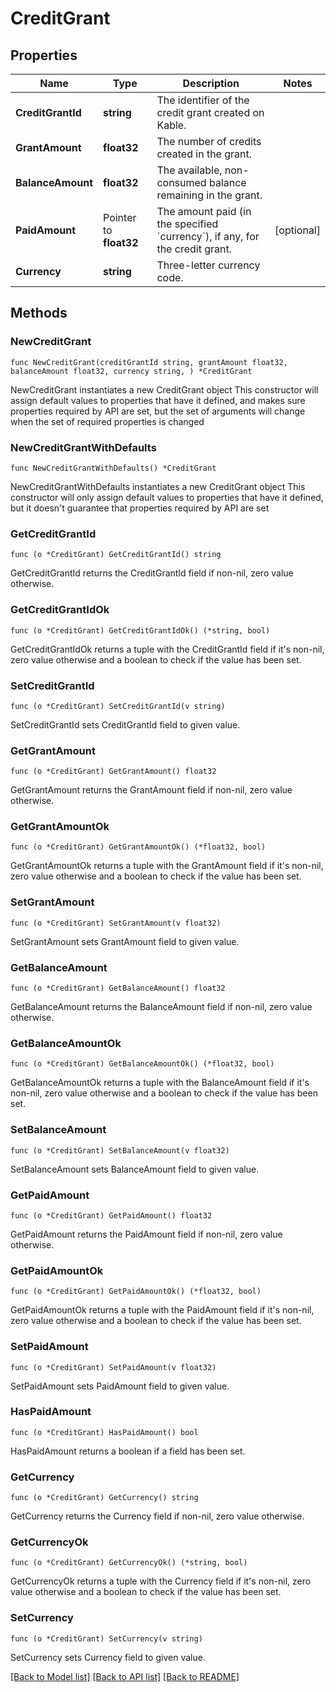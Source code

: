 # CreditGrant

## Properties

Name | Type | Description | Notes
------------ | ------------- | ------------- | -------------
**CreditGrantId** | **string** | The identifier of the credit grant created on Kable. | 
**GrantAmount** | **float32** | The number of credits created in the grant. | 
**BalanceAmount** | **float32** | The available, non-consumed balance remaining in the grant. | 
**PaidAmount** | Pointer to **float32** | The amount paid (in the specified &#x60;currency&#x60;), if any, for the credit grant. | [optional] 
**Currency** | **string** | Three-letter currency code. | 

## Methods

### NewCreditGrant

`func NewCreditGrant(creditGrantId string, grantAmount float32, balanceAmount float32, currency string, ) *CreditGrant`

NewCreditGrant instantiates a new CreditGrant object
This constructor will assign default values to properties that have it defined,
and makes sure properties required by API are set, but the set of arguments
will change when the set of required properties is changed

### NewCreditGrantWithDefaults

`func NewCreditGrantWithDefaults() *CreditGrant`

NewCreditGrantWithDefaults instantiates a new CreditGrant object
This constructor will only assign default values to properties that have it defined,
but it doesn't guarantee that properties required by API are set

### GetCreditGrantId

`func (o *CreditGrant) GetCreditGrantId() string`

GetCreditGrantId returns the CreditGrantId field if non-nil, zero value otherwise.

### GetCreditGrantIdOk

`func (o *CreditGrant) GetCreditGrantIdOk() (*string, bool)`

GetCreditGrantIdOk returns a tuple with the CreditGrantId field if it's non-nil, zero value otherwise
and a boolean to check if the value has been set.

### SetCreditGrantId

`func (o *CreditGrant) SetCreditGrantId(v string)`

SetCreditGrantId sets CreditGrantId field to given value.


### GetGrantAmount

`func (o *CreditGrant) GetGrantAmount() float32`

GetGrantAmount returns the GrantAmount field if non-nil, zero value otherwise.

### GetGrantAmountOk

`func (o *CreditGrant) GetGrantAmountOk() (*float32, bool)`

GetGrantAmountOk returns a tuple with the GrantAmount field if it's non-nil, zero value otherwise
and a boolean to check if the value has been set.

### SetGrantAmount

`func (o *CreditGrant) SetGrantAmount(v float32)`

SetGrantAmount sets GrantAmount field to given value.


### GetBalanceAmount

`func (o *CreditGrant) GetBalanceAmount() float32`

GetBalanceAmount returns the BalanceAmount field if non-nil, zero value otherwise.

### GetBalanceAmountOk

`func (o *CreditGrant) GetBalanceAmountOk() (*float32, bool)`

GetBalanceAmountOk returns a tuple with the BalanceAmount field if it's non-nil, zero value otherwise
and a boolean to check if the value has been set.

### SetBalanceAmount

`func (o *CreditGrant) SetBalanceAmount(v float32)`

SetBalanceAmount sets BalanceAmount field to given value.


### GetPaidAmount

`func (o *CreditGrant) GetPaidAmount() float32`

GetPaidAmount returns the PaidAmount field if non-nil, zero value otherwise.

### GetPaidAmountOk

`func (o *CreditGrant) GetPaidAmountOk() (*float32, bool)`

GetPaidAmountOk returns a tuple with the PaidAmount field if it's non-nil, zero value otherwise
and a boolean to check if the value has been set.

### SetPaidAmount

`func (o *CreditGrant) SetPaidAmount(v float32)`

SetPaidAmount sets PaidAmount field to given value.

### HasPaidAmount

`func (o *CreditGrant) HasPaidAmount() bool`

HasPaidAmount returns a boolean if a field has been set.

### GetCurrency

`func (o *CreditGrant) GetCurrency() string`

GetCurrency returns the Currency field if non-nil, zero value otherwise.

### GetCurrencyOk

`func (o *CreditGrant) GetCurrencyOk() (*string, bool)`

GetCurrencyOk returns a tuple with the Currency field if it's non-nil, zero value otherwise
and a boolean to check if the value has been set.

### SetCurrency

`func (o *CreditGrant) SetCurrency(v string)`

SetCurrency sets Currency field to given value.



[[Back to Model list]](../README.md#documentation-for-models) [[Back to API list]](../README.md#documentation-for-api-endpoints) [[Back to README]](../README.md)


